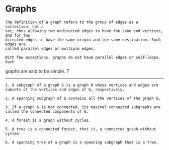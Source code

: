 # Graphs

    The definition of a graph refers to the group of edges as a collection, not a
    set, thus allowing two undirected edges to have the same end vertices, and for two
    directed edges to have the same origin and the same destination. Such edges are
    called parallel edges or multiple edges.

    With few exceptions, graphs do not have parallel edges or self-loops. Such

graphs are said to be simple. T

---

    1. A subgraph of a graph G is a graph H whose vertices and edges are subsets of the vertices and edges of G, respectively.

    2. A spanning subgraph of G contains all the vertices of the graph G.

    3. If a graph G is not connected, its maximal connected subgraphs are called the connected components of G.

    4. A forest is a graph without cycles.

    5. A tree is a connected forest, that is, a connected graph without cycles.

    6. A spanning tree of a graph is a spanning subgraph that is a tree.
